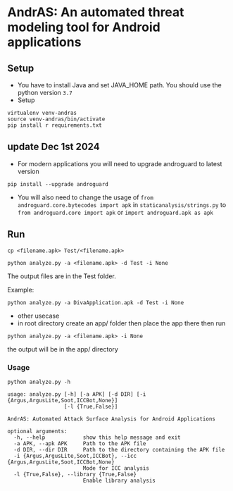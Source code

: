 # AndrAS: An automated threat modeling tool for Android applications

## Setup
* You have to install Java and set JAVA_HOME path. You should use the python version `3.7`
* Setup
```
virtualenv venv-andras
source venv-andras/bin/activate
pip install r requirements.txt
```
## update Dec 1st 2024
* For modern applications you will need to upgrade androguard to latest version
```
pip install --upgrade androguard
```
* You will also need to change the usage of `from androguard.core.bytecodes import apk` in  `staticanalysis/strings.py` to `from androguard.core import apk` or  `import androguard.apk as apk`

## Run

```
cp <filename.apk> Test/<filename.apk>

python analyze.py -a <filename.apk> -d Test -i None

```
The output files are in the Test folder.

Example:

```
python analyze.py -a DivaApplication.apk -d Test -i None
```
- other usecase 
- in root directory create an app/ folder then place the app there then run

```
python analyze.py -a <filename.apk> -i None

```
the output will be in the app/ directory



### Usage
```
python analyze.py -h 

usage: analyze.py [-h] [-a APK] [-d DIR] [-i {Argus,ArgusLite,Soot,ICCBot,None}]
                  [-l {True,False}]

AndrAS: Automated Attack Surface Analysis for Android Applications

optional arguments:
  -h, --help            show this help message and exit
  -a APK, --apk APK     Path to the APK file
  -d DIR, --dir DIR     Path to the directory containing the APK file
  -i {Argus,ArgusLite,Soot,ICCBot}, --icc {Argus,ArgusLite,Soot,ICCBot,None}
                        Mode for ICC analysis
  -l {True,False}, --library {True,False}
                        Enable library analysis
```
